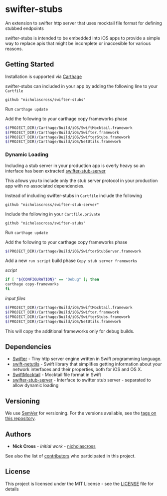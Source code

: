 # swifter-stubs
An extension to swifter http server that uses mocktail file format for defining stubbed endpoints

swifter-stubs is intended to be embedded into iOS apps to provide a simple way to replace apis that might be incomplete or inaccesible for various reasons.

## Getting Started

Installation is supported via [Carthage](https://github.com/Carthage/Carthage)

swifter-stubs can included in your app by adding the following line to your `Cartfile`

```
github "nicholascross/swifter-stubs"
```

Run `carthage update`

Add the following to your carthage copy frameworks phase

```bash
$(PROJECT_DIR)/Carthage/Build/iOS/SwiftMocktail.framework
$(PROJECT_DIR)/Carthage/Build/iOS/Swifter.framework
$(PROJECT_DIR)/Carthage/Build/iOS/SwifterStubs.framework
$(PROJECT_DIR)/Carthage/Build/iOS/NetUtils.framework
```

### Dynamic Loading

Including a stub server in your production app is overly heavy so an interface has been extracted [swifter-stub-server](https://github.com/nicholascross/swifter-stub-server)

This allows you to include only the stub server protocol in your production app with no associated dependencies.

Instead of including swifter-stubs in `Cartfile` include the following

```
github "nicholascross/swifter-stub-server"
```

Include the following in your `Cartfile.private`

```
github "nicholascross/swifter-stubs"
```

Run `carthage update`

Add the following to your carthage copy frameworks phase

```bash
$(PROJECT_DIR)/Carthage/Build/iOS/SwifterStubServer.framework
```

Add a new `run script` build phase `Copy stub server frameworks`

*script*
```bash
if [ "${CONFIGURATION}" == "Debug" ]; then
carthage copy-frameworks
fi
```

*input files*
```bash
$(PROJECT_DIR)/Carthage/Build/iOS/SwiftMocktail.framework
$(PROJECT_DIR)/Carthage/Build/iOS/Swifter.framework
$(PROJECT_DIR)/Carthage/Build/iOS/SwifterStubs.framework
$(PROJECT_DIR)/Carthage/Build/iOS/NetUtils.framework
```
This will copy the additional frameworks only for debug builds.

## Dependencies

* [Swifter](https://github.com/httpswift/swifter) - Tiny http server engine written in Swift programming language.
* [swift-netutils](https://github.com/svdo/swift-netutils) - Swift library that simplifies getting information about your network interfaces and their properties, both for iOS and OS X.
* [SwiftMocktail](https://github.com/nicholascross/SwiftMocktail) - Mocktail file format in Swift
* [swifter-stub-server](https://github.com/nicholascross/swifter-stub-server) - Interface to swifter stub server - separated to allow dynamic loading

## Versioning

We use [SemVer](http://semver.org/) for versioning. For the versions available, see the [tags on this repository](https://github.com/nicholascross/swifter-stubs/tags). 

## Authors

* **Nick Cross** - *Initial work* - [nicholascross](https://github.com/nicholascross)

See also the list of [contributors](https://github.com/nicholascross/swifter-stubs/graphs/contributors) who participated in this project.

## License

This project is licensed under the MIT License - see the [LICENSE](LICENSE) file for details
